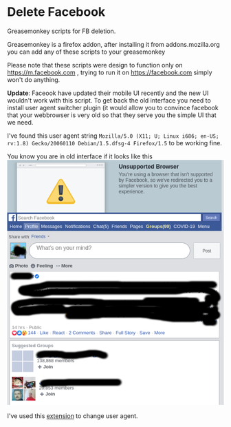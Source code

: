 # Delete Facebook
Greasemonkey scripts for FB deletion.

Greasemonkey is a firefox addon, after installing it from addons.mozilla.org you can add any of these scripts to your greasemonkey

Please note that these scripts were design to function only on https://m.facebook.com , trying to run it on https://facebook.com simply won't do anything.

**Update**: Faceook have updated their mobile UI recently and the new UI wouldn't work with this script.
To get back the old interface you need to install user agent switcher plugin (it would allow you to convince facebook that your webbrowser is very old so that they serve you the simple UI that we need.

I've found this user agent string `Mozilla/5.0 (X11; U; Linux i686; en-US; rv:1.8) Gecko/20060110 Debian/1.5.dfsg-4 Firefox/1.5` to be working fine. 

You know you are in old interface if it looks like this ![Old FB UI](docs/old_fb_ui.png)

I've used this [extension](https://addons.mozilla.org/en-US/firefox/addon/user-agent-string-switcher/?utm_source=addons.mozilla.org&utm_medium=referral&utm_content=search) to change user agent.
